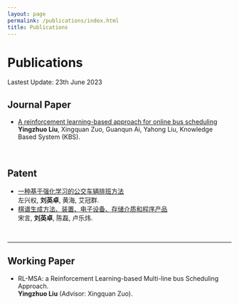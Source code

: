 ```yaml
---
layout: page
permalink: /publications/index.html
title: Publications
---
```


# Publications

Lastest Update: 23th June 2023&nbsp;

## Journal Paper

- [A reinforcement learning-based approach for online bus scheduling](mypaper/j1.pdf)<br>**Yingzhuo Liu**, Xingquan Zuo, Guanqun Ai, Yahong Liu, Knowledge Based System (KBS).

<br>

## Patent

- [一种基于强化学习的公交车辆排班方法](mypaper/p1.pdf)<br>左兴权, **刘英卓**, 黄海, 艾冠群.
- [棋谱生成方法、装置、电子设备、存储介质和程序产品](mypaper/p2.pdf)<br>宋言, **刘英卓**, 陈磊, 卢乐炜.

<br>

---

## Working Paper

- RL-MSA: a Reinforcement Learning-based Multi-line bus Scheduling Approach.<br>**Yingzhuo Liu** (Advisor: Xingquan Zuo).

<br>
